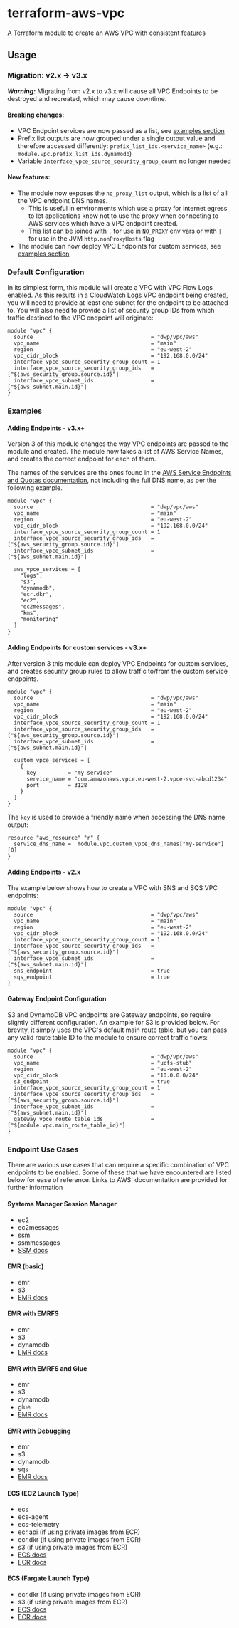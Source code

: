 # terraform-aws-vpc
A Terraform module to create an AWS VPC with consistent features

## Usage

### Migration: v2.x -> v3.x
***Warning:*** Migrating from v2.x to v3.x will cause all VPC Endpoints to be destroyed
and recreated, which may cause downtime.

#### Breaking changes:
 * VPC Endpoint services are now passed as a list, see [examples section](#adding-endpoints---v3x)
 * Prefix list outputs are now grouped under a single output value and therefore
 accessed differently: `prefix_list_ids.<service_name>`
 (e.g.: `module.vpc.prefix_list_ids.dynamodb`)
 * Variable `interface_vpce_source_security_group_count` no longer needed

#### New features:
 * The module now exposes the `no_proxy_list` output, which is a list of all the
 VPC endpoint DNS names.
   * This is useful in environments which use a proxy for internet egress to let
   applications know not to use the proxy when connecting to AWS services which
   have a VPC endpoint created.
   * This list can be joined with `,` for use in `NO_PROXY` env vars or with `|`
   for use in the JVM `http.nonProxyHosts` flag
 * The module can now deploy VPC Endpoints for custom services, see
 [examples section](#adding-endpoints-for-custom-services---v3x)

### Default Configuration
In its simplest form, this module will create a VPC with VPC Flow Logs enabled.
As this results in a CloudWatch Logs VPC endpoint being created, you will need
to provide at least one subnet for the endpoint to be attached to. You will also
need to provide a list of security group IDs from which traffic destined to the
VPC endpoint will originate:

```
module "vpc" {
  source                                     = "dwp/vpc/aws"
  vpc_name                                   = "main"
  region                                     = "eu-west-2"
  vpc_cidr_block                             = "192.168.0.0/24"
  interface_vpce_source_security_group_count = 1
  interface_vpce_source_security_group_ids   = ["${aws_security_group.source.id}"]
  interface_vpce_subnet_ids                  = ["${aws_subnet.main.id}"]
}
```

### Examples

#### Adding Endpoints - v3.x+

Version 3 of this module changes the way VPC endpoints are passed to the module
and created. The module now takes a list of AWS Service Names, and creates the
correct endpoint for each of them.
 
The names of the services are the ones found in the 
[AWS Service Endpoints and Quotas documentation](https://docs.aws.amazon.com/general/latest/gr/aws-service-information.html),
not including the full DNS name, as per the following example.

```hcl-terraform
module "vpc" {
  source                                     = "dwp/vpc/aws"
  vpc_name                                   = "main"
  region                                     = "eu-west-2"
  vpc_cidr_block                             = "192.168.0.0/24"
  interface_vpce_source_security_group_count = 1
  interface_vpce_source_security_group_ids   = ["${aws_security_group.source.id}"]
  interface_vpce_subnet_ids                  = ["${aws_subnet.main.id}"]

  aws_vpce_services = [
    "logs",
    "s3",
    "dynamodb",
    "ecr.dkr",
    "ec2",
    "ec2messages",
    "kms",
    "monitoring"
  ]
}
```

#### Adding Endpoints for custom services - v3.x+

After version 3 this module can deploy VPC Endpoints for custom services, and creates security
group rules to allow traffic to/from the custom service endpoints.

```hcl-terraform
module "vpc" {
  source                                     = "dwp/vpc/aws"
  vpc_name                                   = "main"
  region                                     = "eu-west-2"
  vpc_cidr_block                             = "192.168.0.0/24"
  interface_vpce_source_security_group_count = 1
  interface_vpce_source_security_group_ids   = ["${aws_security_group.source.id}"]
  interface_vpce_subnet_ids                  = ["${aws_subnet.main.id}"]

  custom_vpce_services = [
    {
      key          = "my-service"
      service_name = "com.amazonaws.vpce.eu-west-2.vpce-svc-abcd1234"
      port         = 3128
    }
  ]
}
```
The `key` is used to provide a friendly name when accessing the DNS name output:

```hcl-terraform
resource "aws_resource" "r" {
  service_dns_name =  module.vpc.custom_vpce_dns_names["my-service"][0]
}
```

#### Adding Endpoints - v2.x

The example below shows how to create a VPC with SNS and SQS VPC endpoints:

```
module "vpc" {
  source                                     = "dwp/vpc/aws"
  vpc_name                                   = "main"
  region                                     = "eu-west-2"
  vpc_cidr_block                             = "192.168.0.0/24"
  interface_vpce_source_security_group_count = 1
  interface_vpce_source_security_group_ids   = ["${aws_security_group.source.id}"]
  interface_vpce_subnet_ids                  = ["${aws_subnet.main.id}"]
  sns_endpoint                               = true
  sqs_endpoint                               = true
}
```

#### Gateway Endpoint Configuration

S3 and DynamoDB VPC endpoints are Gateway endpoints, so require slightly
different configuration.  An example for S3 is provided below. For brevity, it
simply uses the VPC's default main route table, but you can pass any valid route
table ID to the module to ensure correct traffic flows:

```
module "vpc" {
  source                                     = "dwp/vpc/aws"
  vpc_name                                   = "ucfs-stub"
  region                                     = "eu-west-2"
  vpc_cidr_block                             = "10.0.0.0/24"
  s3_endpoint                                = true
  interface_vpce_source_security_group_count = 1
  interface_vpce_source_security_group_ids   = ["${aws_security_group.source.id}"]
  interface_vpce_subnet_ids                  = ["${aws_subnet.main.id}"]
  gateway_vpce_route_table_ids               = ["${module.vpc.main_route_table_id}"]
}
```

### Endpoint Use Cases

There are various use cases that can require a specific combination of VPC
endpoints to be enabled. Some of these that we have encountered are listed
below for ease of reference.  Links to AWS' documentation are provided for
further information

#### Systems Manager Session Manager

* ec2
* ec2messages
* ssm
* ssmmessages
* [SSM docs](https://docs.aws.amazon.com/systems-manager/latest/userguide/sysman-setting-up-vpc.html)

#### EMR (basic)

* emr
* s3
* [EMR docs](https://docs.aws.amazon.com/emr/latest/ManagementGuide/emr-clusters-in-a-vpc.html)

#### EMR with EMRFS

* emr
* s3
* dynamodb
* [EMR docs](https://docs.aws.amazon.com/emr/latest/ManagementGuide/emr-clusters-in-a-vpc.html)

#### EMR with EMRFS and Glue

* emr
* s3
* dynamodb
* glue
* [EMR docs](https://docs.aws.amazon.com/emr/latest/ManagementGuide/emr-clusters-in-a-vpc.html)

#### EMR with Debugging

* emr
* s3
* dynamodb
* sqs
* [EMR docs](https://docs.aws.amazon.com/emr/latest/ManagementGuide/emr-clusters-in-a-vpc.html)

#### ECS (EC2 Launch Type)

* ecs
* ecs-agent
* ecs-telemetry
* ecr.api (if using private images from ECR)
* ecr.dkr (if using private images from ECR)
* s3 (if using private images from ECR)
* [ECS docs](https://docs.aws.amazon.com/AmazonECS/latest/developerguide/vpc-endpoints.html)
* [ECR docs](https://docs.aws.amazon.com/AmazonECR/latest/userguide/vpc-endpoints.html)

#### ECS (Fargate Launch Type)

* ecr.dkr (if using private images from ECR)
* s3 (if using private images from ECR)
* [ECS docs](https://docs.aws.amazon.com/AmazonECS/latest/developerguide/vpc-endpoints.html)
* [ECR docs](https://docs.aws.amazon.com/AmazonECR/latest/userguide/vpc-endpoints.html)
